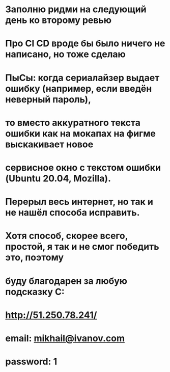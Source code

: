 # Заполню ридми на следующий день ко второму ревью
# Про CI CD вроде бы было ничего не написано, но тоже сделаю

# ПыСы: когда сериалайзер выдает ошибку (например, если введён неверный пароль),
# то вместо аккуратного текста ошибки как на мокапах на фигме выскакивает новое
# сервисное окно с текстом ошибки (Ubuntu 20.04, Mozilla). 
# Перерыл весь интернет, но так и не нашёл способа исправить.
# Хотя способ, скорее всего, простой, я так и не смог победить это, поэтому
# буду благодарен за любую подсказку С:

# http://51.250.78.241/
# email: mikhail@ivanov.com
# password: 1